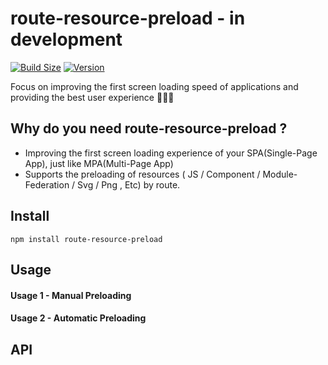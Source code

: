 # route-resource-preload - in development
[![Build Size](https://img.shields.io/bundlephobia/minzip/route-resource-preload?label=bundle%20size)](https://bundlephobia.com/result?p=route-resource-preload)
[![Version](https://img.shields.io/npm/v/route-resource-preload?style=flat)](https://www.npmjs.com/package/route-resource-preload)

Focus on improving the first screen loading speed of applications and providing the best user experience 🚀🚀🚀

## Why do you need route-resource-preload ?
- Improving the first screen loading experience of your SPA(Single-Page App), just like MPA(Multi-Page App) 
- Supports the preloading of resources ( JS / Component / Module-Federation / Svg / Png , Etc) by route.

## Install
```shell
npm install route-resource-preload
```

## Usage
#### Usage 1 - Manual Preloading



#### Usage 2 - Automatic Preloading


## API

